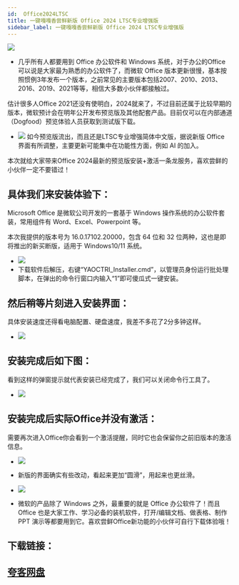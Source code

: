 ```yaml
---
id:  Office2024LTSC
title: 一键嘎嘎香尝鲜新版 Office 2024 LTSC专业增强版
sidebar_label: 一键嘎嘎香尝鲜新版 Office 2024 LTSC专业增强版
---
```

![](https://cdn-thumbs.imagevenue.com/5a/8c/b4/ME18UUM5_t.png)
* 几乎所有人都要用到 Office 办公软件和 Windows 系统，对于办公的Office 可以说是大家最为熟悉的办公软件了，而微软 Office 版本更新很慢，基本按照惯例3年发布一个版本，之前常见的主要版本包括2007、2010、2013、2016、2019、2021等等，相信大多数小伙伴都接触过。

估计很多人Office 2021还没有使明白，2024就来了，不过目前还属于比较早期的版本，微软预计会在明年公开发布预览版及其他配套产品。目前仅可以在内部通道（Dogfood）预览体验人员获取到测试版下载。
* ![](https://cdn-thumbs.imagevenue.com/65/9f/7d/ME18UUMG_t.jpg)
如今预览版流出，而且还是LTSC专业增强简体中文版，据说新版 Office 界面有所调整，主要更新可能集中在功能性方面，例如 AI 的加入。

本次就给大家带来Office 2024最新的预览版安装+激活一条龙服务，喜欢尝鲜的小伙伴一定不要错过！

## 具体我们来安装体验下：
Microsoft Office 是微软公司开发的一套基于 Windows 操作系统的办公软件套装，常用组件有 Word、Excel、Powerpoint 等。

本次我提供的版本号为 16.0.17102.20000，包含 64 位和 32 位两种，这也是即将推出的新买断版，适用于 Windows10/11 系统。
* ![](https://cdn-thumbs.imagevenue.com/ab/89/49/ME18UUJ5_t.jpg)
* 下载软件后解压，右键“YAOCTRI_Installer.cmd”，以管理员身份运行批处理脚本，在弹出的命令行窗口内输入“1”即可傻瓜式一键安装。

## 然后稍等片刻进入安装界面：
具体安装速度还得看电脑配置、硬盘速度，我差不多花了2分多钟这样。
* ![](https://cdn-thumbs.imagevenue.com/7b/a4/6a/ME18UUMH_t.jpg)

## 安装完成后如下图：
看到这样的弹窗提示就代表安装已经完成了，我们可以关闭命令行工具了。
* ![](https://cdn-thumbs.imagevenue.com/31/c4/59/ME18UUMI_t.jpg)


## 安装完成后实际Office并没有激活：
需要再次进入Office你会看到一个激活提醒，同时它也会保留你之前旧版本的激活信息。
* ![](https://cdn-thumbs.imagevenue.com/48/98/75/ME18UUMJ_t.jpg)

* 新版的界面确实有些改动，看起来更加“圆滑”，用起来也更丝滑。
* ![](https://cdn-thumbs.imagevenue.com/4a/43/54/ME18UUMK_t.jpg)

* 微软的产品除了 Windows 之外，最重要的就是 Office 办公软件了！而且 Office 也是大家工作、学习必备的装机软件，打开/编辑文档、做表格、制作 PPT 演示等都要用到它。喜欢尝鲜Office新功能的小伙伴可自行下载体验哦！



## 下载链接：
## [夸客网盘](https://www.cnblogs.com/songzhixue/p/11261118.html)







